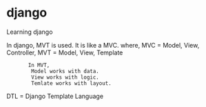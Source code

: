 # django
Learning django

In django, MVT is used. It is like a MVC.
    where, MVC = Model, View, Controller,
           MVT = Model, View, Template

           In MVT,
            Model works with data.
            View works with logic.
            Temlate works with layout.
           
DTL = Django Template Language
